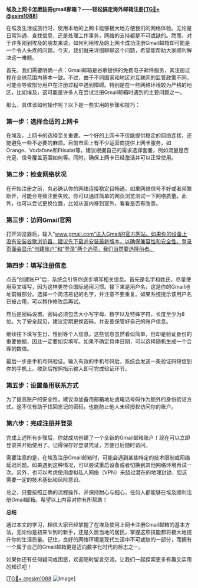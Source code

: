 **埃及上网卡怎麽註冊gmail郵箱？——轻松搞定海外邮箱注册[[TG💪+ @esim1088](https://t.me/s/esim1088)]**

在埃及生活或旅行时，使用本地的上网卡能够极大地方便我们的网络体验。无论是日常沟通、查找信息，还是处理工作事务，网络的支持都是不可或缺的。然而，对于许多刚到埃及的朋友来说，如何利用埃及的上网卡成功注册Gmail邮箱却可能是一个令人头疼的问题。今天，我们就来详细聊聊这个问题，希望能帮助大家顺利解决这一难题。

首先，我们需要明确一点：Gmail邮箱是谷歌提供的免费电子邮件服务，其注册过程在全球范围内基本一致。不过，由于不同国家和地区对互联网的监管政策不同，可能会导致部分用户在注册过程中遇到障碍。特别是在一些网络环境较为严格的地区，比如埃及，这可能是许多人在尝试注册Gmail邮箱时遇到的主要问题之一。

那么，具体该如何操作呢？以下是一些实用的步骤和技巧：

### 第一步：选择合适的上网卡

在埃及，上网卡的选择至关重要。一个好的上网卡不仅能提供稳定的网络连接，还能避免一些不必要的麻烦。目前市面上有不少运营商提供上网卡服务，如Orange、Vodafone和Etisalat等。建议根据自己的需求选择套餐，例如流量是否充足、信号覆盖范围如何等。同时，确保上网卡已经激活并可以正常使用。

### 第二步：检查网络状况

在开始注册之前，务必确认你的网络连接稳定且畅通。如果网络信号不好或者频繁断开，可能会导致注册失败。你可以通过简单的网页浏览测试一下网络质量。此外，也可以尝试更换位置，比如从室内移到室外，看看是否有改善。

### 第三步：访问Gmail官网

打开浏览器后，输入“www.gmail.com”进入Gmail的官方网站。如果你的设备上没有安装谷歌浏览器，建议先下载并安装最新版本，以确保兼容性和安全性。登录页面会显示“创建账户”和“登录”两个选项，我们当然要选择前者。

### 第四步：填写注册信息

点击“创建账户”后，系统会引导你逐步填写相关信息。首先是名字和姓氏，尽量使用英文填写，因为这样更符合国际通用习惯。接下来是用户名，这是你的Gmail地址前缀部分。选择一个简洁易记的名字，并注意不要重复。如果系统提示该用户名已被占用，可以稍作修改后再试。

然后是密码设置。密码必须包含大小写字母、数字以及特殊字符，长度至少为8位。为了安全起见，建议定期更换密码，并妥善保管好自己的账户信息。

继续往下填写生日、性别等个人信息。这些信息虽然看似简单，但却是验证身份的重要依据，因此一定要如实填写。如果不确定具体日期，可以选择随机生成一个合理的数值。

最后一步是手机号码验证。输入有效的手机号码后，系统会发送一条验证码短信到你的手机上。收到后按照指示输入即可完成验证环节。

### 第五步：设置备用联系方式

为了提高账户的安全性，建议添加备用邮箱地址或电话号码作为额外的身份验证方式。这不仅有助于找回忘记的密码，也能防止他人未经授权访问你的账户。

### 第六步：完成注册并登录

完成上述所有步骤后，你就成功创建了一个全新的Gmail邮箱账户！现在可以立即登录并开始使用了。记得保存好登录凭证，方便日后随时访问。

需要注意的是，在埃及注册Gmail邮箱时，可能会遇到某些特定的技术限制或网络延迟问题。如果遇到这种情况，可以尝试重启设备或者切换到其他网络环境再试一次。另外，也可以考虑使用虚拟私人网络（VPN）来绕过潜在的地理封锁，但这需要一定的技术基础和风险意识。

总之，只要按照正确的流程操作，并保持耐心与细心，任何人都能够在埃及顺利注册Gmail邮箱。希望以上内容对你有所帮助！

**总结**

通过本文的学习，相信大家已经掌握了在埃及使用上网卡注册Gmail邮箱的基本方法。无论你是初来乍到的新手，还是久居当地的居民，掌握这项技能都将极大地提升你的生活质量。记住，良好的网络环境是现代生活中不可或缺的一部分，而拥有一个属于自己的Gmail邮箱更是迈向数字化时代的标志之一。

如果你还有任何疑问或困惑，欢迎随时留言交流。让我们一起探索更多有趣又实用的知识吧！

[[TG💪+ @esim1088](https://t.me/s/esim1088) ![Image](https://i.postimg.cc/4NQfJmqS/Snipaste-2025-05-13-00-14-12.png)]